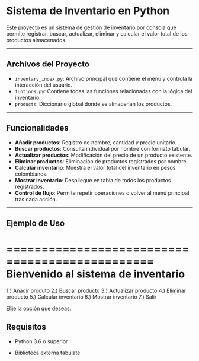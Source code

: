 # Sistema de Inventario en Python

Este proyecto es un sistema de gestión de inventario por consola que permite registrar, buscar, actualizar, eliminar y calcular el valor total de los productos almacenados.

---

## Archivos del Proyecto

- `inventary_index.py`: Archivo principal que contiene el menú y controla la interacción del usuario.
- `funtions.py`: Contiene todas las funciones relacionadas con la lógica del inventario.
- `products`: Diccionario global donde se almacenan los productos.

---

## Funcionalidades

- **Añadir productos**: Registro de nombre, cantidad y precio unitario.
- **Buscar productos**: Consulta individual por nombre con formato tabular.
- **Actualizar productos**: Modificación del precio de un producto existente.
- **Eliminar productos**: Eliminación de productos registrados por nombre.
- **Calcular inventario**: Muestra el valor total del inventario en pesos colombianos.
- **Mostrar inventario**: Despliegue en tabla de todos los productos registrados.
- **Control de flujo**: Permite repetir operaciones o volver al menú principal tras cada acción.

---

## Ejemplo de Uso

===============================================
Bienvenido al sistema de inventario
===============================================
1.) Añadir produto
2.) Buscar producto
3.) Actualizar producto
4.) Eliminar producto
5.) Calcular inventario
6.) Mostrar inventario
7.) Salir

Elije la opción que deseas: 

## Requisitos

- Python 3.6 o superior

- Biblioteca externa tabulate

